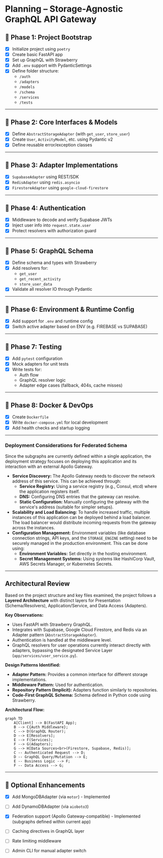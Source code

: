 # Planning – Storage-Agnostic GraphQL API Gateway

## 📆 Phase 1: Project Bootstrap

- [x] Initialize project using `poetry`
- [x] Create basic FastAPI app
- [x] Set up GraphQL with Strawberry
- [x] Add `.env` support with PydanticSettings
- [x] Define folder structure:
  - `/auth`
  - `/adapters`
  - `/models`
  - `/schema`
  - `/services`
  - `/tests`

---

## 📆 Phase 2: Core Interfaces & Models

- [x] Define `AbstractStorageAdapter` (with `get_user`, `store_user`)
- [x] Create `User`, `ActivityModel`, etc. using Pydantic v2
- [x] Define reusable error/exception classes

---

## 📆 Phase 3: Adapter Implementations

- [x] `SupabaseAdapter` using REST/SDK
- [x] `RedisAdapter` using `redis.asyncio`
- [x] `FirestoreAdapter` using `google-cloud-firestore`

---

## 📆 Phase 4: Authentication

- [x] Middleware to decode and verify Supabase JWTs
- [x] Inject user info into `request.state.user`
- [x] Protect resolvers with authorization guard

---

## 📆 Phase 5: GraphQL Schema

- [x] Define schema and types with Strawberry
- [x] Add resolvers for:
  - `get_user`
  - `get_recent_activity`
  - `store_user_data`
- [x] Validate all resolver IO through Pydantic

---

## 📆 Phase 6: Environment & Runtime Config

- [x] Add support for `.env` and runtime config
- [x] Switch active adapter based on ENV (e.g. FIREBASE vs SUPABASE)

---

## 📆 Phase 7: Testing

- [x] Add `pytest` configuration
- [x] Mock adapters for unit tests
- [x] Write tests for:
  - Auth flow
  - GraphQL resolver logic
  - Adapter edge cases (fallback, 404s, cache misses)

---

## 📆 Phase 8: Docker & DevOps

- [x] Create `Dockerfile`
- [x] Write `docker-compose.yml` for local development
- [x] Add health checks and startup logging

---

### Deployment Considerations for Federated Schema

Since the subgraphs are currently defined within a single application, the deployment strategy focuses on deploying this application and its interaction with an external Apollo Gateway.

*   **Service Discovery:** The Apollo Gateway needs to discover the network address of this service. This can be achieved through:
    *   **Service Registry:** Using a service registry (e.g., Consul, etcd) where the application registers itself.
    *   **DNS:** Configuring DNS entries that the gateway can resolve.
    *   **Static Configuration:** Manually configuring the gateway with the service's address (suitable for simpler setups).
*   **Scalability and Load Balancing:** To handle increased traffic, multiple instances of this application can be deployed behind a load balancer. The load balancer would distribute incoming requests from the gateway across the instances.
*   **Configuration Management:** Environment variables (like database connection strings, API keys, and the `STORAGE_ENGINE` setting) need to be securely managed in the production environment. This can be done using:
    *   **Environment Variables:** Set directly in the hosting environment.
    *   **Secret Management Systems:** Using systems like HashiCorp Vault, AWS Secrets Manager, or Kubernetes Secrets.

---

## Architectural Review

Based on the project structure and key files examined, the project follows a **Layered Architecture** with distinct layers for Presentation (Schema/Resolvers), Application/Service, and Data Access (Adapters).

**Key Observations:**

- Uses FastAPI with Strawberry GraphQL.
- Integrates with Supabase, Google Cloud Firestore, and Redis via an Adapter pattern (`AbstractStorageAdapter`).
- Authentication is handled at the middleware level.
- GraphQL resolvers for user operations currently interact directly with adapters, bypassing the designated Service Layer (`app/services/user_service.py`).

**Design Patterns Identified:**

- **Adapter Pattern:** Provides a common interface for different storage implementations.
- **Middleware Pattern:** Used for authentication.
- **Repository Pattern (Implicit):** Adapters function similarly to repositories.
- **Code-First GraphQL Schema:** Schema defined in Python code using Strawberry.

**Architectural Flow:**

```mermaid
graph TD
    A[Client] --> B(FastAPI App);
    B --> C{Auth Middleware};
    C --> D(GraphQL Router);
    D --> E[Resolvers];
    E --> F(Services);
    F --> G(Adapters);
    G --> H[Data Sources<br>(Firestore, Supabase, Redis)];
    C -- Authenticated Request --> D;
    D -- GraphQL Query/Mutation --> E;
    E -- Business Logic --> F;
    F -- Data Access --> G;
```

---

## 🧪 Optional Enhancements

- [x] Add MongoDBAdapter (via `motor`) - Implemented
- [ ] Add DynamoDBAdapter (via `aioboto3`)
- [x] Federation support (Apollo Gateway-compatible) - Implemented (subgraphs defined within current app)
- [ ] Caching directives in GraphQL layer
- [ ] Rate limiting middleware
- [ ] Admin CLI for manual adapter switch


<!-- TODO reate limiting in supabase with upstash redis rate limiting -->
<!-- Use resend for emails https://www.youtube.com/watch?v=Qf7XvL1fjvo -->
<!-- Use Hono cloudflare to speed up api -->
